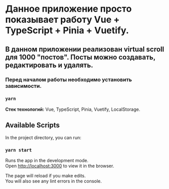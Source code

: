 # Данное приложение просто показывает работу Vue + TypeScript + Pinia + Vuetify.

## В данном приложении реализован virtual scroll для 1000 "постов". Посты можно создавать, редактировать и удалять.

### Перед началом работы необходимо установить зависимости.
### `yarn`

**Стек технологий:**  Vue, TypeScript, Pinia, Vuetify, LocalStorage.


## Available Scripts

In the project directory, you can run:

### `yarn start`

Runs the app in the development mode.\
Open [http://localhost:3000](http://localhost:3000) to view it in the browser.

The page will reload if you make edits.\
You will also see any lint errors in the console.

